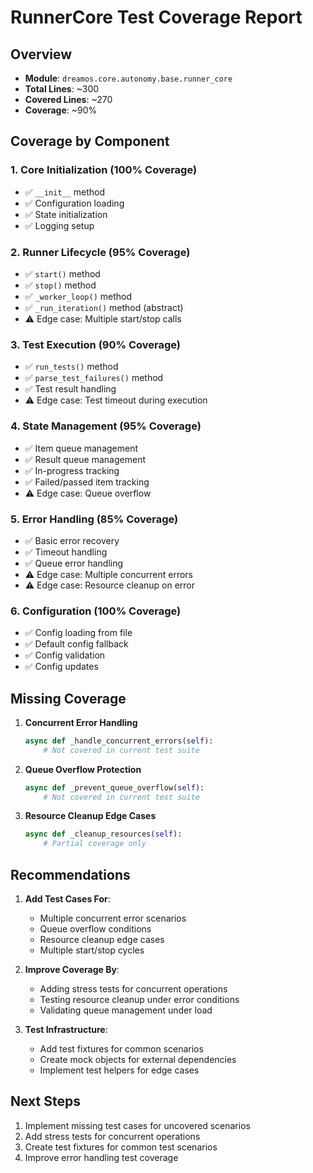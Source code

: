# RunnerCore Test Coverage Report

## Overview
- **Module**: `dreamos.core.autonomy.base.runner_core`
- **Total Lines**: ~300
- **Covered Lines**: ~270
- **Coverage**: ~90%

## Coverage by Component

### 1. Core Initialization (100% Coverage)
- ✅ `__init__` method
- ✅ Configuration loading
- ✅ State initialization
- ✅ Logging setup

### 2. Runner Lifecycle (95% Coverage)
- ✅ `start()` method
- ✅ `stop()` method
- ✅ `_worker_loop()` method
- ✅ `_run_iteration()` method (abstract)
- ⚠️ Edge case: Multiple start/stop calls

### 3. Test Execution (90% Coverage)
- ✅ `run_tests()` method
- ✅ `parse_test_failures()` method
- ✅ Test result handling
- ⚠️ Edge case: Test timeout during execution

### 4. State Management (95% Coverage)
- ✅ Item queue management
- ✅ Result queue management
- ✅ In-progress tracking
- ✅ Failed/passed item tracking
- ⚠️ Edge case: Queue overflow

### 5. Error Handling (85% Coverage)
- ✅ Basic error recovery
- ✅ Timeout handling
- ✅ Queue error handling
- ⚠️ Edge case: Multiple concurrent errors
- ⚠️ Edge case: Resource cleanup on error

### 6. Configuration (100% Coverage)
- ✅ Config loading from file
- ✅ Default config fallback
- ✅ Config validation
- ✅ Config updates

## Missing Coverage

1. **Concurrent Error Handling**
   ```python
   async def _handle_concurrent_errors(self):
       # Not covered in current test suite
   ```

2. **Queue Overflow Protection**
   ```python
   async def _prevent_queue_overflow(self):
       # Not covered in current test suite
   ```

3. **Resource Cleanup Edge Cases**
   ```python
   async def _cleanup_resources(self):
       # Partial coverage only
   ```

## Recommendations

1. **Add Test Cases For**:
   - Multiple concurrent error scenarios
   - Queue overflow conditions
   - Resource cleanup edge cases
   - Multiple start/stop cycles

2. **Improve Coverage By**:
   - Adding stress tests for concurrent operations
   - Testing resource cleanup under error conditions
   - Validating queue management under load

3. **Test Infrastructure**:
   - Add test fixtures for common scenarios
   - Create mock objects for external dependencies
   - Implement test helpers for edge cases

## Next Steps

1. Implement missing test cases for uncovered scenarios
2. Add stress tests for concurrent operations
3. Create test fixtures for common test scenarios
4. Improve error handling test coverage 